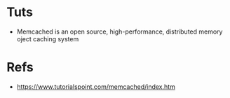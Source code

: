 # Tuts
* Memcached is an open source, high-performance, distributed memory oject caching system

# Refs
* https://www.tutorialspoint.com/memcached/index.htm